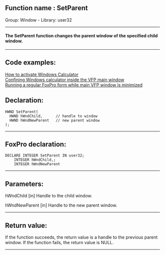 
## Function name : SetParent
Group: Window - Library: user32    
***  


#### The SetParent function changes the parent window of the specified child window.
***  


## Code examples:
[How to activate Windows Calculator](../../samples/sample_026.md)  
[Confining Windows calculator inside the VFP main window](../../samples/sample_245.md)  
[Running a regular FoxPro form while main VFP window is minimized](../../samples/sample_246.md)  

## Declaration:
```foxpro  
HWND SetParent(
  HWND hWndChild,      // handle to window
  HWND hWndNewParent   // new parent window
);  
```  
***  


## FoxPro declaration:
```foxpro  
DECLARE INTEGER SetParent IN user32;
	INTEGER hWndChild,;
	INTEGER hWndNewParent  
```  
***  


## Parameters:
hWndChild 
[in] Handle to the child window. 

hWndNewParent 
[in] Handle to the new parent window.   
***  


## Return value:
If the function succeeds, the return value is a handle to the previous parent window. If the function fails, the return value is NULL.  
***  

